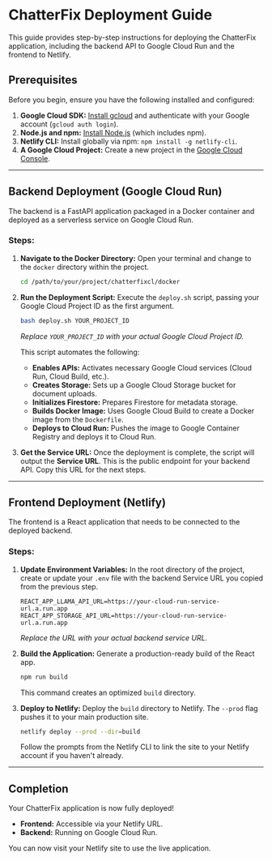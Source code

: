 # ChatterFix Deployment Guide

This guide provides step-by-step instructions for deploying the ChatterFix application, including the backend API to Google Cloud Run and the frontend to Netlify.

## Prerequisites

Before you begin, ensure you have the following installed and configured:

1.  **Google Cloud SDK:** [Install gcloud](https://cloud.google.com/sdk/docs/install) and authenticate with your Google account (`gcloud auth login`).
2.  **Node.js and npm:** [Install Node.js](https://nodejs.org/) (which includes npm).
3.  **Netlify CLI:** Install globally via npm: `npm install -g netlify-cli`.
4.  **A Google Cloud Project:** Create a new project in the [Google Cloud Console](https://console.cloud.google.com/).

---

## Backend Deployment (Google Cloud Run)

The backend is a FastAPI application packaged in a Docker container and deployed as a serverless service on Google Cloud Run.

### Steps:

1.  **Navigate to the Docker Directory:**
    Open your terminal and change to the `docker` directory within the project.
    ```bash
    cd /path/to/your/project/chatterfixcl/docker
    ```

2.  **Run the Deployment Script:**
    Execute the `deploy.sh` script, passing your Google Cloud Project ID as the first argument.

    ```bash
    bash deploy.sh YOUR_PROJECT_ID
    ```
    *Replace `YOUR_PROJECT_ID` with your actual Google Cloud Project ID.*

    This script automates the following:
    *   **Enables APIs:** Activates necessary Google Cloud services (Cloud Run, Cloud Build, etc.).
    *   **Creates Storage:** Sets up a Google Cloud Storage bucket for document uploads.
    *   **Initializes Firestore:** Prepares Firestore for metadata storage.
    *   **Builds Docker Image:** Uses Google Cloud Build to create a Docker image from the `Dockerfile`.
    *   **Deploys to Cloud Run:** Pushes the image to Google Container Registry and deploys it to Cloud Run.

3.  **Get the Service URL:**
    Once the deployment is complete, the script will output the **Service URL**. This is the public endpoint for your backend API. Copy this URL for the next steps.

---

## Frontend Deployment (Netlify)

The frontend is a React application that needs to be connected to the deployed backend.

### Steps:

1.  **Update Environment Variables:**
    In the root directory of the project, create or update your `.env` file with the backend Service URL you copied from the previous step.

    ```
    REACT_APP_LLAMA_API_URL=https://your-cloud-run-service-url.a.run.app
    REACT_APP_STORAGE_API_URL=https://your-cloud-run-service-url.a.run.app
    ```
    *Replace the URL with your actual backend service URL.*

2.  **Build the Application:**
    Generate a production-ready build of the React app.
    ```bash
    npm run build
    ```
    This command creates an optimized `build` directory.

3.  **Deploy to Netlify:**
    Deploy the `build` directory to Netlify. The `--prod` flag pushes it to your main production site.
    ```bash
    netlify deploy --prod --dir=build
    ```

    Follow the prompts from the Netlify CLI to link the site to your Netlify account if you haven't already.

---

## Completion

Your ChatterFix application is now fully deployed!

*   **Frontend:** Accessible via your Netlify URL.
*   **Backend:** Running on Google Cloud Run.

You can now visit your Netlify site to use the live application.
